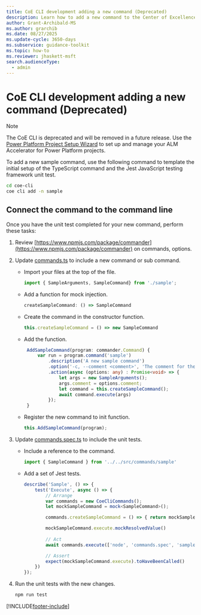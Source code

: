 ```yaml
---
title: CoE CLI development adding a new command (Deprecated)
description: Learn how to add a new command to the Center of Excellence Command-Line interface application.
author: Grant-Archibald-MS
ms.author: grarchib
ms.date: 08/27/2025
ms.update-cycle: 3650-days
ms.subservice: guidance-toolkit
ms.topic: how-to
ms.reviewer: jhaskett-msft
search.audienceType: 
  - admin
---
```


# CoE CLI development adding a new command (Deprecated)

> [!NOTE]
> The CoE CLI is deprecated and will be removed in a future release. Use the [Power Platform Project Setup Wizard](../../../alm-accelerator/setup-admin-tasks.md) to set up and manage your ALM Accelerator for Power Platform projects.

To add a new sample command, use the following command to template the initial setup of the TypeScript command and the Jest JavaScript testing framework unit test.

```bash
cd coe-cli
coe cli add -n sample
```

## Connect the command to the command line

Once you have the unit test completed for your new command, perform these tasks:

1. Review [https://www.npmjs.com/package/commander](https://www.npmjs.com/package/commander) on commands, options.

1. Update [commands.ts](https://github.com/microsoft/coe-starter-kit/blob/main/coe-cli/src/commands/commands.ts) to include a new command or sub command.

   - Import your files at the top of the file.

       ```typescript
       import { SampleArguments, SampleCommand} from './sample';
       ```

   - Add a function for mock injection.

       ```typescript
       createSampleCommand: () => SampleCommand
       ```

   - Create the command in the constructor function.

       ```typescript
       this.createSampleCommand = () => new SampleCommand
       ```

   - Add the function.

       ```typescript
        AddSampleCommand(program: commander.Command) {
            var run = program.command('sample')
                .description('A new sample command')
                .option('-c, --comment <comment>', 'The comment for the command')
                .action(async (options: any) : Promise<void> => {
                    let args = new SampleArguments();
                    args.comment = options.comment;
                    let command = this.createSampleCommand();
                    await command.execute(args)
                });
        }
       ```

   - Register the new command to init function.

       ```typescript
       this.AddSampleCommand(program);
       ```

1. Update [commands.spec.ts](https://github.com/microsoft/coe-starter-kit/blob/main/coe-cli/test/commands/commands.spec.ts) to include the unit tests.

   - Include a reference to the command.

       ```typescript
       import { SampleCommand } from '../../src/commands/sample'
       ```

   - Add a set of Jest tests.

       ```typescript
       describe('Sample', () => {
           test('Execute', async () => {
               // Arrange
               var commands = new CoeCliCommands();
               let mockSampleCommand = mock<SampleCommand>(); 

               commands.createSampleCommand = () => { return mockSampleCommand }

               mockSampleCommand.execute.mockResolvedValue()
           
               // Act
               await commands.execute(['node', 'commands.spec', 'sample', '-c', 'Some comment'])

               // Assert
               expect(mockSampleCommand.execute).toHaveBeenCalled()
           })
       });
       ```

1. Run the unit tests with the new changes.

   ```bash
   npm run test

   ```

[!INCLUDE[footer-include](../../../../includes/footer-banner.md)]
